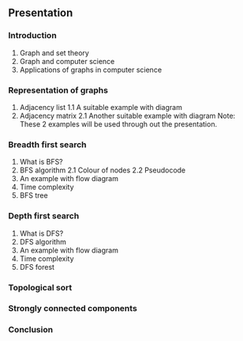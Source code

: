## Presentation

### Introduction
1. Graph and set theory
2. Graph and computer science
3. Applications of graphs in computer science

### Representation of graphs
1. Adjacency list
    1.1 A suitable example with diagram
2. Adjacency matrix
    2.1 Another suitable example with diagram
Note: These 2 examples will be used through out the presentation.

### Breadth first search
1. What is BFS?
2. BFS algorithm
    2.1 Colour of nodes
    2.2 Pseudocode
3. An example with flow diagram
4. Time complexity
5. BFS tree

### Depth first search
1. What is DFS?
2. DFS algorithm
3. An example with flow diagram
4. Time complexity
5. DFS forest

### Topological sort

### Strongly connected components

### Conclusion
